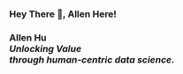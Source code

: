 ### Hey There 👋, Allen Here!
<!--
<div id="header" align="center">
  <img src="INSERT LINK TO PIXEL ART HERE" width="100"/>
</div>
-->
<h3><strong>Allen Hu</strong><br />
<em>Unlocking Value </em><br />
<em>  through human-centric data science.<br /> </em>
</h3>


<!--
**ayhu414/ayhu414** is a ✨ _special_ ✨ repository because its `README.md` (this file) appears on your GitHub profile.

Here are some ideas to get you started:

- 🔭 I’m currently working on ...
- 🌱 I’m currently learning ...
- 👯 I’m looking to collaborate on ...
- 🤔 I’m looking for help with ...
- 💬 Ask me about ...
- 📫 How to reach me: ...
- 😄 Pronouns: ...
- ⚡ Fun fact: ...
-->
